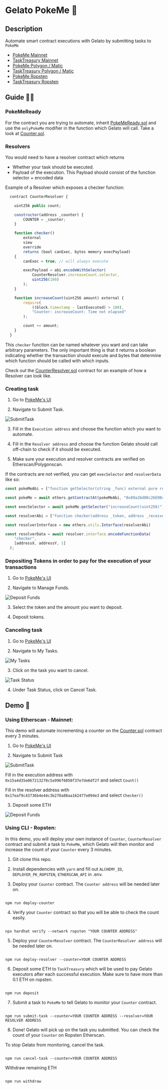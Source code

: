 # Gelato PokeMe 🍦

## Description

Automate smart contract executions with Gelato by submitting tasks to `PokeMe`

- [PokeMe Mainnet](https://etherscan.io/address/0x89a26d08c26E00cE935a775Ba74A984Ad346679b)
- [TaskTreasury Mainnet](https://etherscan.io/address/0x66e2F69df68C8F56837142bE2E8C290EfE76DA9f)
- [PokeMe Polygon / Matic](https://polygonscan.com/address/0x00e8f432b33D1C550E02Ff55c8413Fd50a931c39)
- [TaskTreasury Polygon / Matic](https://polygonscan.com/address/0xA8a7BBe83960B29789d5CB06Dcd2e6C1DF20581C)
- [PokeMe Ropsten](https://ropsten.etherscan.io/address/0x53638DFef84aAA6AAbA70F948d39d00001771d99)
- [TaskTreasury Ropsten](https://ropsten.etherscan.io/address/0x2705aCca70CdB3E326C1013eEA2c03A4f2935b66)

## Guide 🧑‍🦯

### PokeMeReady

For the contract you are trying to automate, inherit [PokeMeReady.sol](https://github.com/gelatodigital/poke-me/blob/4f47679db1833daa212c04a3828ef083fecb6c62/contracts/PokeMeReady.sol) and use the `onlyPokeMe` modifier in the function which Gelato will call. Take a look at [Counter.sol](https://github.com/gelatodigital/poke-me/blob/4f47679db1833daa212c04a3828ef083fecb6c62/contracts/Counter.sol).
### Resolvers

You would need to have a resolver contract which returns

- Whether your task should be executed.
- Payload of the execution. This Payload should consist of the function selector + encoded data

Example of a Resolver which exposes a checker function:

```js
  contract CounterResolver {

    uint256 public count;

    constructor(address _counter) {
        COUNTER = _counter;
    }

    function checker()
        external
        view
        override
        returns (bool canExec, bytes memory execPayload)
    {
        canExec = true; // will always execute

        execPayload = abi.encodeWithSelector(
            CounterResolver.increaseCount.selector,
            uint256(100)
        );
    }

    function increaseCount(uint256 amount) external {
        require(
            ((block.timestamp - lastExecuted) > 180),
            "Counter: increaseCount: Time not elapsed"
        );

        count += amount;
    }
  }
```

This `checker` function can be named whatever you want and can take arbitrary parameters. The only important thing is that it returns a boolean indicating whether the transaction should execute and bytes that determine which function should be called with which inputs.

Check out the [CounterResolver.sol](https://github.com/gelatodigital/poke-me/blob/4f47679db1833daa212c04a3828ef083fecb6c62/contracts/CounterResolver.sol) contract for an example of how a Resolver can look like.

### Creating task

1. Go to [PokeMe's UI](https://app.gelato.network/dashboard)
   
2. Navigate to Submit Task.

![SubmitTask](/submitTask1.png)

3. Fill in the `Execution address` and choose the function which you want to automate.

4. Fill in the `Resolver address` and choose the function Gelato should call off-chain to check if it should be executed.

5. Make sure your execution and resolver contracts are verified on Etherscan/Polygonscan.

If the contracts are not verified, you can get `execSelector` and `resolverData` like so:

```ts
const pokeMeAbi = ["function getSelector(string _func) external pure returns (bytes4)"]

const pokeMe = await ethers.getContractAt(pokeMeAbi, "0x89a26d08c26E00cE935a775Ba74A984Ad346679b");

const execSelector = await pokeMe.getSelector("increaseCount(uint256)");

const resolverAbi = ["function checker(address _token, address _receiver, uint256 amount) external view returns(bool canExec, bytes calldata execData)"]

const resolverInterface = new ethers.utils.Interface(resolverAbi)

const resolverData = await resolver.interface.encodeFunctionData(
    "checker",
    [addressX, addressY, 1]
  );
```

### Depositing Tokens in order to pay for the execution of your transactions

1. Go to [PokeMe's UI](https://app.gelato.network/dashboard)
   
2. Navigate to Manage Funds.

![Deposit Funds](/depositFunds.png)

3. Select the token and the amount you want to deposit.

4. Deposit tokens.

### Canceling task

1. Go to [PokeMe's UI](https://app.gelato.network/dashboard)
   
2. Navigate to My Tasks.

![My Tasks](/myTasks.png)

3. Click on the task you want to cancel.

![Task Status](/taskStatus.png)

4. Under Task Status, click on Cancel Task.

## Demo 🌟

### Using Etherscan - Mainnet:

This demo will automate incrementing a counter on the [Counter.sol](https://github.com/gelatodigital/poke-me/blob/4f47679db1833daa212c04a3828ef083fecb6c62/contracts/Counter.sol) contract every 3 minutes.

1. Go to [PokeMe's UI](https://app.gelato.network/dashboard)
   
2. Navigate to Submit Task

![SubmitTask](/submitTask2.png)

Fill in the execution address with `0x15a4d35e067213278c5a996f6050f37e7de6df2f` and select `Count()`

Fill in the resolver address with `0x17eaf9c43736b4e44c3b270a88aa162477e094e3` and select `Checker()`
 
3. Deposit some ETH 

![Deposit Funds](/depositFunds.png)


### Using CLI - Ropsten:

In this demo, you will deploy your own instance of `Counter`, `CounterResolver` contract and submit a task to `PokeMe`, which Gelato will then monitor and increase the count of your `Counter` every 3 minutes.

1. Git clone this repo.

2. Install dependencies with `yarn` and fill out `ALCHEMY_ID`, `DEPLOYER_PK_ROPSTEN`, `ETHERSCAN_API` in .env.

3. Deploy your `Counter` contract. The `Counter address` will be needed later on.

```

npm run deploy-counter

```

4. Verify your `Counter` contract so that you will be able to check the count easily.

```

npx hardhat verify --network ropsten "YOUR COUNTER ADDRESS"

```

5. Deploy your `CounterResolver` contract. The `CounterResolver address` will be needed later on.

```

npm run deploy-resolver --counter=YOUR COUNTER ADDRESS

```

6. Deposit some ETH to `TaskTreasury` which will be used to pay Gelato executors after each successful execution. Make sure to have more than 0.1 ETH on ropsten.

```

npm run deposit

```

7. Submit a task to `PokeMe` to tell Gelato to monitor your `Counter` contract.

```

npm run submit-task --counter=YOUR COUNTER ADDRESS --resolver=YOUR RESOLVER ADDRESS

```

8. Done! Gelato will pick up on the task you submitted. You can check the count of your `Counter` on Ropsten Etherscan.

To stop Gelato from monitoring, cancel the task.

```

npm run cancel-task --counter=YOUR COUNTER ADDRESS

```

Withdraw remaining ETH

```

npm run withdraw

```
